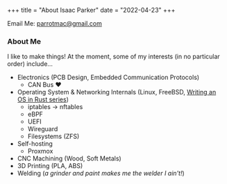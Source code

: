 +++
title = "About Isaac Parker"
date = "2022-04-23"
+++

Email Me: parrotmac@gmail.com

### About Me

I like to make things! At the moment, some of my interests (in no particular order) include...
- Electronics (PCB Design, Embedded Communication Protocols)
  - CAN Bus :heart:
- Operating System & Networking Internals (Linux, FreeBSD, [Writing an OS in Rust series](https://os.phil-opp.com/))
  - iptables -> nftables
  - eBPF
  - UEFI
  - Wireguard
  - Filesystems (ZFS)
- Self-hosting
  - Proxmox
- CNC Machining (Wood, Soft Metals)
- 3D Printing (PLA, ABS)
- Welding (_a grinder and paint makes me the welder I ain't!_)